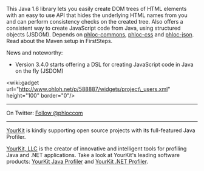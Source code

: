 This Java 1.6 library lets you easily create DOM trees of HTML elements with an easy to use API that hides the underlying HTML names from you and can perform consistency checks on the created tree. Also offers a consistent way to create JavaScript code from Java, using structured objects (JSDOM). Depends on [phloc-commons](http://code.google.com/p/phloc-commons), [phloc-css](http://code.google.com/p/phloc-css) and [phloc-json](http://code.google.com/p/phloc-json). Read about the Maven setup in FirstSteps.

News and noteworthy:
  * Version 3.4.0 starts offering a DSL for creating JavaScript code in Java on the fly (JSDOM)

&lt;wiki:gadget url="http://www.ohloh.net/p/588887/widgets/project\_users.xml" height="100" border="0"/&gt;


---


On Twitter: <a href='https://twitter.com/phloccom'>Follow @phloccom</a>


---


[YourKit](http://www.yourkit.com/) is kindly supporting open source projects with its full-featured Java Profiler.

[YourKit, LLC](http://www.yourkit.com/) is the creator of innovative and intelligent tools for profiling
Java and .NET applications. Take a look at YourKit's leading software products:
[YourKit Java Profiler](http://www.yourkit.com/java/profiler/index.jsp) and
[YourKit .NET Profiler](http://www.yourkit.com/.net/profiler/index.jsp).